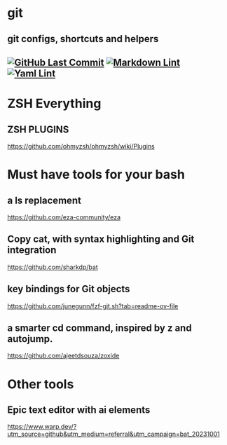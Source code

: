 # git

## git configs, shortcuts and helpers

[![GitHub Last Commit](https://img.shields.io/github/last-commit/curtisdingdong/git?logo=github)](https://github.com/curtisdingdong/bash/commits/master)
[![Markdown Lint](https://github.com/curtisdingdong/bash/actions/workflows/markdown.yaml/badge.svg)](https://github.com/curtisdingdong/bash/actions/workflows/markdown.yaml)
[![Yaml Lint](https://github.com/curtisdingdong/bash/actions/workflows/yamllint.yaml/badge.svg)](https://github.com/curtisdingdong/bash/actions/workflows/yamllint.yaml)
---
# ZSH Everything

## ZSH PLUGINS

https://github.com/ohmyzsh/ohmyzsh/wiki/Plugins

# Must have tools for your bash

## a ls replacement

https://github.com/eza-community/eza

## Copy cat, with syntax highlighting and Git integration

https://github.com/sharkdp/bat

## key bindings for Git objects

https://github.com/junegunn/fzf-git.sh?tab=readme-ov-file

## a smarter cd command, inspired by z and autojump.

https://github.com/ajeetdsouza/zoxide

# Other tools

## Epic text editor with ai elements

https://www.warp.dev/?utm_source=github&utm_medium=referral&utm_campaign=bat_20231001
